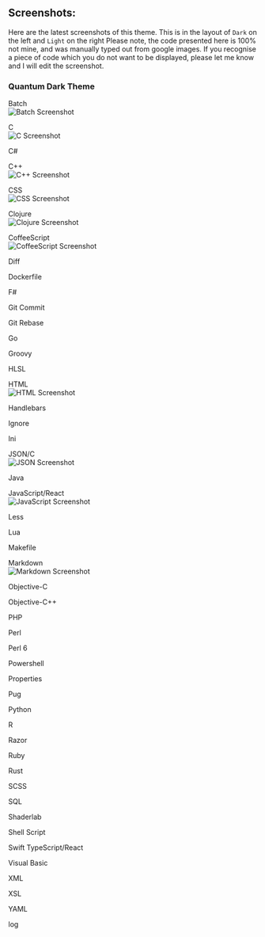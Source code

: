 ## Screenshots:

Here are the latest screenshots of this theme. This is in the layout of `Dark` on the left and `Light` on the right
Please note, the code presented here is 100% not mine, and was manually typed out from google images. If you recognise a piece of code which you do not want to be displayed, please let me know and I will edit the screenshot.

### Quantum Dark Theme

Batch\
![Batch Screenshot](https://github.com/beastdestroyer/vscode-firefox-quantum-themes/blob/master/screenshots/bat.png)

C\
![C Screenshot](https://github.com/beastdestroyer/vscode-firefox-quantum-themes/blob/master/screenshots/c.png)

C#

C++\
![C++ Screenshot](https://github.com/beastdestroyer/vscode-firefox-quantum-themes/blob/master/screenshots/cpp.png)

CSS\
![CSS Screenshot](https://github.com/beastdestroyer/vscode-firefox-quantum-themes/blob/master/screenshots/css.png)

Clojure\
![Clojure Screenshot](https://github.com/beastdestroyer/vscode-firefox-quantum-themes/blob/master/screenshots/clojure.png)

CoffeeScript\
![CoffeeScript Screenshot](https://github.com/beastdestroyer/vscode-firefox-quantum-themes/blob/master/screenshots/coffee.png)

Diff

Dockerfile

F#

Git Commit

Git Rebase

Go

Groovy

HLSL

HTML\
![HTML Screenshot](https://github.com/beastdestroyer/vscode-firefox-quantum-themes/blob/master/screenshots/html.png)

Handlebars

Ignore

Ini

JSON/C\
![JSON Screenshot](https://github.com/beastdestroyer/vscode-firefox-quantum-themes/blob/master/screenshots/json.png)

Java

JavaScript/React\
![JavaScript Screenshot](https://github.com/beastdestroyer/vscode-firefox-quantum-themes/blob/master/screenshots/js.png)

Less

Lua

Makefile

Markdown\
![Markdown Screenshot](https://github.com/beastdestroyer/vscode-firefox-quantum-themes/blob/master/screenshots/md.png)

Objective-C

Objective-C++

PHP

Perl

Perl 6

Powershell

Properties

Pug

Python

R

Razor

Ruby

Rust

SCSS

SQL

Shaderlab

Shell Script

Swift
TypeScript/React

Visual Basic

XML

XSL

YAML

log
